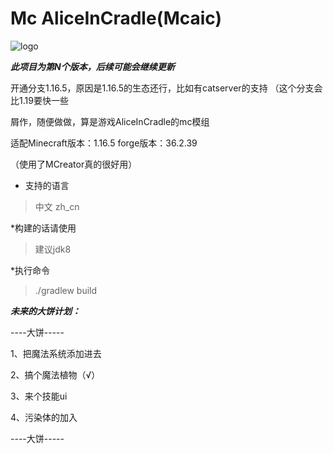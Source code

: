 # Mc AliceInCradle(Mcaic)
![logo](https://user-images.githubusercontent.com/73422207/207304921-1e0a6067-5e51-4ab7-8b79-f57e47b79e40.png)

***此项目为第N个版本，后续可能会继续更新***

开通分支1.16.5，原因是1.16.5的生态还行，比如有catserver的支持
（这个分支会比1.19要快一些

屑作，随便做做，算是游戏AliceInCradle的mc模组

适配Minecraft版本：1.16.5
forge版本：36.2.39

（使用了MCreator真的很好用）

* 支持的语言

>中文 zh_cn



*构建的话请使用
> 建议jdk8

*执行命令
>./gradlew build

***未来的大饼计划：***

----大饼-----

1、把魔法系统添加进去

2、搞个魔法植物（√）

3、来个技能ui

4、污染体的加入

----大饼-----